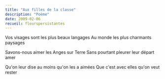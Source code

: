```yaml
---
title: "Aux filles de la classe"
description: "Poème"
date: 2009-02-06
recueil: fleurspersistantes
---
```


Vos visages sont les plus beaux langages
Au monde les plus charmants paysages

Savons-nous aimer les Anges sur Terre
Sans pourtant pleurer leur départ amer

Qu'on leur dise au moins qu'on les a aimées
Que c'est avec elles qu'on veut rester
